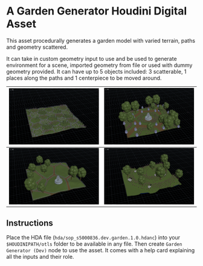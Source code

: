 # A Garden Generator Houdini Digital Asset

This asset procedurally generates a garden model with varied terrain, paths and geometry scattered.

It can take in custom geometry input to use and be used to generate environment for a scene, imported geometry from file or used with dummy geometry provided.
It can have up to 5 objects included: 3 scatterable, 1 places along the paths and 1 centerpiece to be moved around.

![A garden with a lot of flower beds placed in an orderly pattern.](images/flower_garden.png) | ![A royal garden with fountain in the middle, paths around and trees and statues scattered around.](images/royal_park.png) 
--- | --- 
![A park with a fountain, trees and paths fences off from the grass lawns.](images/peaceful_garden.png) | ![A garden with flowers, trees and sheep scattered only inside a shape of Houdini logo.](images/maps_garden.png)

## Instructions

Place the HDA file (`hda/sop_s5000836.dev.garden.1.0.hdanc`) into your `$HOUDINIPATH/otls` folder to be available in any file. Then create `Garden Generator (Dev)` node to use the asset. It comes with a help card explaining all the inputs and their role.